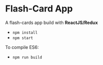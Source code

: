 # Flash-Card App

A flash-cards app build with **ReactJS/Redux**

- `npm install`
- `npm start`

To compile ES6:
- `npm run build`
